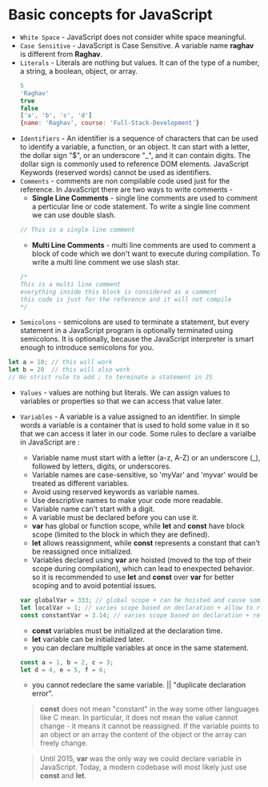 # Basic concepts for JavaScript

- ``White Space`` - JavaScript does not consider white space meaningful.
- ``Case Sensitive`` - JavaScript is Case Sensitive. A variable name **raghav** is different from **Raghav**.
- ``Literals`` - Literals are nothing but values. It can of the type of a number, a string, a boolean, object, or array.
  ```js 
  5
  'Raghav'
  true
  false
  ['a', 'b', 'c', 'd']
  {name: 'Raghav', course: 'Full-Stack-Development'} 
  ```
- ``Identifiers`` - An identifier is a sequence of characters that can be used to identify a variable, a function, or an object. It can start with a letter, the dollar sign "$", or an underscore "_", and it can contain digits. The dollar sign is commonly used to reference DOM elements. JavaScript Keywords (reserved words) cannot be used as identifiers.
- ``Comments`` - comments are non compilable code used just for the reference. In JavaScript there are two ways to write comments - 
  - <b>Single Line Comments</b> - single line comments are used to comment a perticular line or code statement. To write a single line comment we can use double slash.
  ```js
  // This is a single line comment
  ```
  - <b>Multi Line Comments</b> - multi line comments are used to comment a block of code which we don't want to execute during compilation. To write a multi line comment we use slash star.
  ```js
  /*
  This is a multi line comment
  everything inside this block is considered as a comment
  this code is just for the reference and it will not compile
  */
  ```
- ``Semicolons`` - semicolons are used to terminate a statement, but every statement in a JavaScript program is optionally terminated using semicolons. It is optionally, because the JavaScript interpreter is smart enough to introduce semicolons for you.
```js
let a = 10; // this will work
let b = 20  // this will also work
// No strict rule to add ; to terminate a statement in JS
```
- ``Values`` - values are nothing but literals. We can assign values to variables or properties so that we can access that value later.
- ``Variables`` - A variable is a value assigned to an identifier. In simple words a variable is a container that is used to hold some value in it so that we can access it later in our code. Some rules to declare a varialbe in JavaScript are :
  - Variable name must start with a letter (a-z, A-Z) or an underscore (_), followed by letters, digits, or underscores.
  - Variable names are case-sensitive, so 'myVar' and 'myvar' would be treated as different variables.
  - Avoid using reserved keywords as variable names.
  - Use descriptive names to make your code more readable.
  - Variable name can't start with a digit.
  - A variable must be declared before you can use it.
  - **var** has global or function scope, while **let** and **const** have block scope (limited to the block in which they are defined).
  - **let** allows reassignment, while **const** represents a constant that can't be reassigned once initialized.
  - Variables declared using **var** are hoisted (moved to the top of their scope during compilation), which can lead to enexpected behavior. so it is recommended to use **let** and **const** over **var** for better scoping and to avoid potential issues.
  ```js
  var globalVar = 333; // global scope + can be hoisted and cause some potential issues - avoid using this !!!
  let localVar = 1; // varies scope based on declaration + allow to reassign the localVar variable. - if at some point you want to change the value of this variable you can do it by assigning it as let
  const constantVar = 3.14; // varies scope based on declaration + reference cannot be changed & you cannot reassign a new value to it. RECOMMENDED always use const unless you need a variable which you need to reassign with a new value.
  ```
  - **const** variables must be initialized at the declaration time.
  - **let** variable can be initialized later.
  - you can declare multiple variables at once in the same statement.
  ```js
  const a = 1, b = 2, c = 3;
  let d = 4, e = 5, f = 6;
  ```
  - you cannot redeclare the same variable. || "duplicate declaration error".
  > **const** does not mean "constant" in the way some other languages like C mean. In particular, it does not mean the value cannot change - it means it cannot be reassigned. If the variable points to an object or an array the content of the object or the array can freely change.

  > Until 2015, **var** was the only way we could declare variable in JavaScript. Today, a modern codebase will most likely just use **const** and **let**.